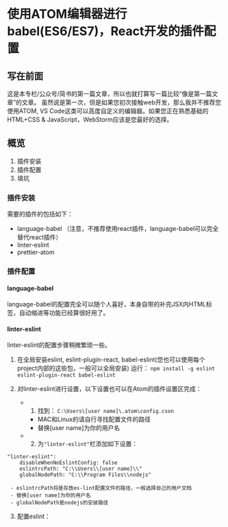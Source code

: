 # 使用ATOM编辑器进行babel(ES6/ES7)，React开发的插件配置

## 写在前面
这是本专栏/公众号/简书的第一篇文章，所以也就打算写一篇比较“像是第一篇文章”的文章。
虽然说是第一次，但是如果您初次接触web开发，那么我并不推荐您使用ATOM, VS Code这类可以高度自定义的编辑器。如果您正在熟悉基础的HTML+CSS & JavaScript，WebStorm应该是您最好的选择。

## 概览
1. 插件安装
2. 插件配置
3. 填坑

### 插件安装
需要的插件的包括如下：
* language-babel （注意，不推荐使用react插件，language-babel可以完全替代react插件）
* linter-eslint
* prettier-atom

### 插件配置

#### language-babel
language-babel的配置完全可以随个人喜好，本身自带的补完JSX内HTML标签，自动缩进等功能已经算很好用了。

#### linter-eslint
linter-eslint的配置步骤稍微繁琐一些。
1. 在全局安装eslint, eslint-plugin-react, babel-eslint(您也可以使用每个project内部的这些包，一般可以全局安装)
运行：
 `npm install -g eslint eslint-plugin-react babel-eslint`

2. 对linter-eslint进行设置，以下设置也可以在Atom的插件设置区完成：

   - 1. 找到：
  `C:\Users\[user name]\.atom\config.cson`
     - MAC和Linux的请自行寻找配置文件的路径
     - 替换[user name]为你的用户名

   - 2. 为`"linter-eslint"`栏添加如下设置：
  ```
  "linter-eslint":
      disableWhenNoEslintConfig: false
      eslintrcPath: "C:\\Users\\[user name]\\"
      globalNodePath: "C:\\Program Files\\nodejs"
  ```
     - eslintrcPath将是存放es-lint配置文件的路径，一般选择自己的用户文档
     - 替换[user name]为你的用户名
     - globalNodePath是nodejs的安装路径

3. 配置eslint：
